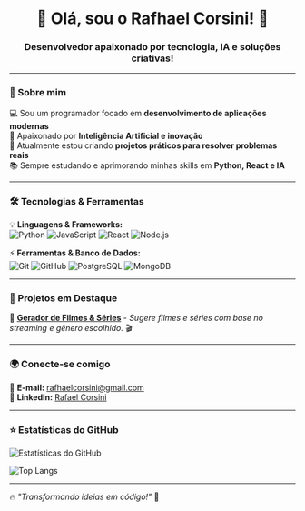 <h1 align="center">👋 Olá, sou o Rafhael Corsini! 🚀</h1>
<h3 align="center">Desenvolvedor apaixonado por tecnologia, IA e soluções criativas!</h3>

---

### 🎯 Sobre mim
💻 Sou um programador focado em **desenvolvimento de aplicações modernas**  
🤖 Apaixonado por **Inteligência Artificial e inovação**  
🚀 Atualmente estou criando **projetos práticos para resolver problemas reais**  
📚 Sempre estudando e aprimorando minhas skills em **Python, React e IA**  

---

### 🛠️ Tecnologias & Ferramentas
💡 **Linguagens & Frameworks:**  
![Python](https://img.shields.io/badge/Python-3776AB?style=for-the-badge&logo=python&logoColor=white) 
![JavaScript](https://img.shields.io/badge/JavaScript-F7DF1E?style=for-the-badge&logo=javascript&logoColor=black)
![React](https://img.shields.io/badge/React-20232A?style=for-the-badge&logo=react&logoColor=61DAFB)
![Node.js](https://img.shields.io/badge/Node.js-339933?style=for-the-badge&logo=nodedotjs&logoColor=white)

⚡ **Ferramentas & Banco de Dados:**  
![Git](https://img.shields.io/badge/Git-F05032?style=for-the-badge&logo=git&logoColor=white)
![GitHub](https://img.shields.io/badge/GitHub-181717?style=for-the-badge&logo=github&logoColor=white)
![PostgreSQL](https://img.shields.io/badge/PostgreSQL-336791?style=for-the-badge&logo=postgresql&logoColor=white)
![MongoDB](https://img.shields.io/badge/MongoDB-4EA94B?style=for-the-badge&logo=mongodb&logoColor=white)

---

### 🚀 Projetos em Destaque
📌 **[Gerador de Filmes & Séries](https://github.com/rafhacorsini/gerador-filme)** - *Sugere filmes e séries com base no streaming e gênero escolhido.* 🎬  

---

### 🌍 Conecte-se comigo
📩 **E-mail:** [rafhaelcorsini@gmail.com](mailto:rafhaelcorsini@gmail.com)  
💼 **LinkedIn:** [Rafael Corsini](https://www.linkedin.com/in/rafhael-corsini-084392323)  

---

### ⭐ Estatísticas do GitHub
![Estatísticas do GitHub](https://github-readme-stats.vercel.app/api?username=rafhacorsini&show_icons=true&theme=radical)

![Top Langs](https://github-readme-stats.vercel.app/api/top-langs/?username=rafhacorsini&layout=compact&theme=radical)

---

🔥 *"Transformando ideias em código!"* 🚀  
